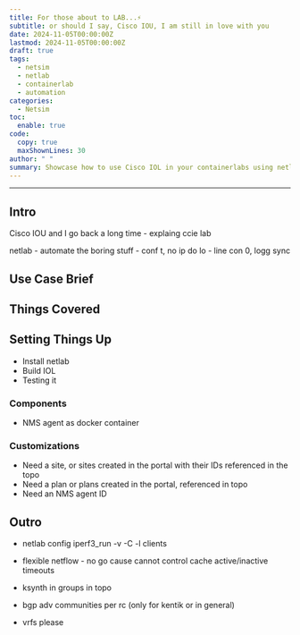 ```yaml
---
title: For those about to LAB...⚡ 
subtitle: or should I say, Cisco IOU, I am still in love with you
date: 2024-11-05T00:00:00Z
lastmod: 2024-11-05T00:00:00Z
draft: true
tags:
  - netsim
  - netlab
  - containerlab
  - automation
categories:
  - Netsim
toc:
  enable: true
code:
  copy: true
  maxShownLines: 30
author: " "
summary: Showcase how to use Cisco IOL in your containerlabs using netlab to orchestrate the provisioning of the infra and Kentik for the traffic visibility and monitoring use cases.
---
```

---
## Intro


Cisco IOU and I go back a long time - explaing ccie lab

netlab - automate the boring stuff - conf t, no ip do lo - line con 0, logg sync


## Use Case Brief


## Things Covered


## Setting Things Up

- Install netlab
- Build IOL
- Testing it



### Components

- NMS agent as docker container


### Customizations

- Need a site, or sites created in the portal with their IDs referenced in the topo
- Need a plan or plans created in the portal, referenced in topo
- Need an NMS agent ID






## Outro


- netlab config iperf3_run -v -C -l clients
- flexible netflow - no go cause cannot control cache active/inactive timeouts

- ksynth in groups in topo
- bgp adv communities per rc (only for kentik or in general)
- vrfs please